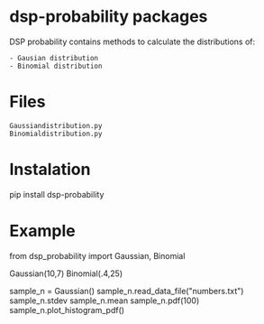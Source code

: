 # dsp-probability packages


DSP probability contains methods to calculate the distributions of:

	- Gausian distribution
	- Binomial distribution


# Files

	Gaussiandistribution.py
	Binomialdistribution.py



# Instalation

pip install dsp-probability


# Example

from dsp_probability import Gaussian, Binomial

Gaussian(10,7)
Binomial(.4,25)

sample_n = Gaussian()
sample_n.read_data_file("numbers.txt")
sample_n.stdev
sample_n.mean
sample_n.pdf(100)
sample_n.plot_histogram_pdf()